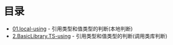 # 目录

- [01.local-using](01.local-using.ts) - 引用类型和值类型的判断(本地判断)
- [2.BasicLibrary.TS-using](2.BasicLibrary.TS-using.ts) - 引用类型和值类型的判断(调用类库判断)